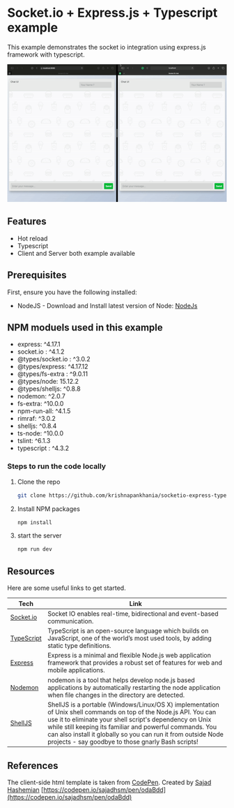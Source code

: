 # Socket.io + Express.js + Typescript example
This example demonstrates the socket io integration using express.js framework with typescript.

![Demo](https://github.com/krishnapankhania/socketio-express-typescript/blob/66de1173b7197cbf9abd84acd131337579f4903b/demo.gif?raw=true)

## Features

- Hot reload
- Typescript
- Client and Server both example available

## Prerequisites
First, ensure you have the following installed:
- NodeJS - Download and Install latest version of Node: [NodeJs](https://nodejs.org/en/download/)
## NPM moduels used in this example
- express: ^4.17.1
- socket.io : ^4.1.2
- @types/socket.io : ^3.0.2
- @types/express: ^4.17.12
- @types/fs-extra : ^9.0.11
- @types/node: 15.12.2
- @types/shelljs: ^0.8.8
- nodemon: ^2.0.7
- fs-extra: ^10.0.0
- npm-run-all: ^4.1.5
- rimraf: ^3.0.2
- shelljs: ^0.8.4
- ts-node: ^10.0.0
- tslint: ^6.1.3
- typescript : ^4.3.2

### Steps to run the code locally
1. Clone the repo
   ```sh
   git clone https://github.com/krishnapankhania/socketio-express-typescript.git
   ```
2. Install NPM packages
   ```sh
   npm install
   ```
3. start the server
   ```sh
   npm run dev
   ```
## Resources
Here are some useful links to get started.

| Tech | Link |
| ------ | ------ |
| [Socket.io](https://socket.io/get-started/chat) | Socket IO enables real-time, bidirectional and event-based communication. |
|[TypeScript](https://www.typescriptlang.org) |TypeScript is an open-source language which builds on JavaScript, one of the world’s most used tools, by adding static type definitions.|
|[Express](https://expressjs.com/en/guide/routing.html)|Express is a minimal and flexible Node.js web application framework that provides a robust set of features for web and mobile applications.|
|[Nodemon](https://www.npmjs.com/package/nodemon)|nodemon is a tool that helps develop node.js based applications by automatically restarting the node application when file changes in the directory are detected.|
|[ShellJS](https://www.npmjs.com/package/shelljs)|ShellJS is a portable (Windows/Linux/OS X) implementation of Unix shell commands on top of the Node.js API. You can use it to eliminate your shell script's dependency on Unix while still keeping its familiar and powerful commands. You can also install it globally so you can run it from outside Node projects - say goodbye to those gnarly Bash scripts!|

 
 ## References
 
 The client-side html template is taken from [CodePen](https://codepen.io/trending). Created by [Sajad Hashemian](https://codepen.io/sajadhsm)
 [https://codepen.io/sajadhsm/pen/odaBdd](https://codepen.io/sajadhsm/pen/odaBdd)



